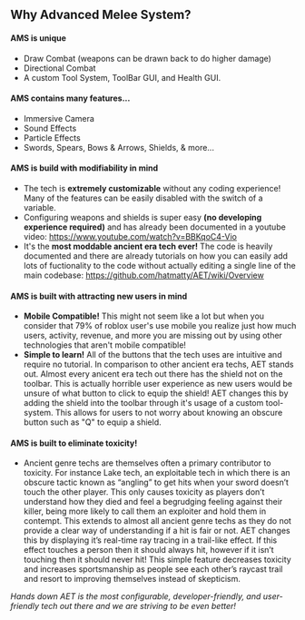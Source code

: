## Why Advanced Melee System?

#### AMS is unique
- Draw Combat (weapons can be drawn back to do higher damage)
- Directional Combat
- A custom Tool System, ToolBar GUI, and Health GUI.

#### AMS contains many features...
- Immersive Camera
- Sound Effects
- Particle Effects
- Swords, Spears, Bows & Arrows, Shields, & more...

#### AMS is build with modifiability in mind
- The tech is **extremely customizable** without any coding experience! Many of the features can be easily disabled with the switch of a variable.
- Configuring weapons and shields is super easy **(no developing experience required)** and has already been documented in a youtube video: https://www.youtube.com/watch?v=BBKqoC4-Vio
- It's the **most moddable ancient era tech ever!** The code is heavily documented and there are already tutorials on how you can easily add lots of fuctionality to the code without actually editing a single line of the main codebase: https://github.com/hatmatty/AET/wiki/Overview

#### AMS is built with attracting new users in mind
- **Mobile Compatible!** This might not seem like a lot but when you consider that 79% of roblox user's use mobile you realize just how much users, activity, revenue, and more you are missing out by using other technologies that aren't mobile compatible!
- **Simple to learn!** All of the buttons that the tech uses are intuitive and require no tutorial. In comparison to other ancient era techs, AET stands out. Almost every anicent era tech out there has the shield not on the toolbar. This is actually horrible user experience as new users would be unsure of what button to click to equip the shield! AET changes this by adding the shield into the toolbar through it's usage of a custom tool-system. This allows for users to not worry about knowing an obscure button such as "Q" to equip a shield.

#### AMS is built to eliminate toxicity!

- Ancient genre techs are themselves often a primary contributor to toxicity. For instance Lake tech, an exploitable tech in which there is an obscure tactic known as “angling” to get hits when your sword doesn’t touch the other player. This only causes toxicity as players don’t understand how they died and feel a begrudging feeling against their killer, being more likely to call them an exploiter and hold them in contempt. This extends to almost all ancient genre techs as they do not provide a clear way of understanding if a hit is fair or not. AET changes this by displaying it’s real-time ray tracing in a trail-like effect. If this effect touches a person then it should always hit, however if it isn’t touching then it should never hit! This simple feature decreases toxicity and increases sportsmanship as people see each other’s raycast trail and resort to improving themselves instead of skepticism.

*Hands down AET is the most configurable, developer-friendly, and user-friendly tech out there and we are striving to be even better!*







